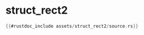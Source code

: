 # struct_rect2

```rust
{{#rustdoc_include assets/struct_rect2/source.rs}}
```
<div class="flex-container vis_block" style="position:relative; margin-left:-75px; margin-right:-75px; display: none;">
  <object type="image/svg+xml" class="struct_rect2 code_panel" data="assets/struct_rect2/vis_code.svg"></object>
  <object type="image/svg+xml" class="struct_rect2 tl_panel" data="assets/struct_rect2/vis_timeline.svg" style="width: auto;" onmouseenter="helpers('struct_rect2')"></object>
</div>